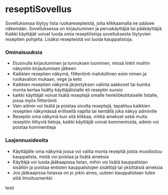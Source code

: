 # reseptiSovellus

Sovelluksessa löytyy lista ruokaresepteistä, joita klikkaamalla ne pääsee näkemään.
Sovelluksessa on kirjautuminen ja peruskäyttäjiä tai pääkäyttäjiä.
Kaikki käyttäjät voivat luoda omia reseptilistoja sovelluksesta löytyvien reseptien pohjalta.
Lisäksi resepteistä voi luoda kauppalistoja.

### Ominaisuuksia


* Etusivulla kirjautuminen ja tunnuksen luominen, missä linkit muihin näkymiin kirjautumisen jälkeen
* Kaikkien reseptien näkymä, filtteröinti mahdollinen esim nimen ja ruokavalion mukaan, vege ja keto
* Kaikkien reseptien näkymä järjestyksen valinta aakkoset tai kuinka monta kertaa lisätty käyttäjälistalle eli reseptin suosio
* kaikki käyttäjät voivat lisätä reseptejä omalle henkilökohtaiselle listalle, jossa myös filtteröinti
* Vain admin voi lisätä ja poistaa sivulta reseptejä, tapahtuu kaikkien reseptien näkymässä erillisellä napilla tai kentällä joka näkyy adminille
* Reseptin oma näkymä kun sitä klikkaa, mitkä ainekset sekä muita reseptiin liittyviä tietoja, kaikki käyttäjät voivat kommentoida, admin voi poistaa kommentteja



### Laajennusideoita

* Käyttäjälle oma näkymä jossa voi valita monta reseptiä joista muodostuu kauppalista, mistä voi poistaa ja lisätä aineksia
* Käyttäjä voi luoda jääkaapissa listan, mihin voi lisätä kauppalistan sisällön ja poistaa entisten kauppalistojen sisältöjä tai yksittäisiä aineksia
* Jos jääkaapissa listassa on jo jokin aines, uuteen kauppalistaan tulee siitä ilmoitusmerkki

testi
